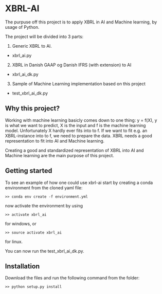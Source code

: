# XBRL-AI

The purpuse off this project is to apply XBRL in AI and Machine learning, by usage of Python.

The project will be divided into 3 parts:
1. Generic XBRL to AI.
  * xbrl_ai.py
2. XBRL in Danish GAAP og Danish IFRS (with extension) to AI
  * xbrl_ai_dk.py
3. Sample of Machine Learning implementation based on this project
  * test_xbrl_ai_dk.py

## Why this project?

Working with machine learning basicly comes down to one thing: y = f(X), y is what we want to predict, X is the input and f is the machine learning model. Unfortunately X hardly ever fits into to f. If we want to fit e.g. an XBRL-instance into to f, we need to prepare the data. XBRL needs a good representation to fit into AI and Machine learning.

Creating a good and standardized representation of XBRL into AI and Machine learning are the main purpose of this project.

## Getting started

To see an example of how one could use xbrl-ai start by creating a conda environment from the cloned yaml file:
```
>> conda env create -f environment.yml
```
now activate the environment by using
```
>> activate xbrl_ai
```
for windows, or
```
>> source activate xbrl_ai
```
for linux.

You can now run the test_xbrl_ai_dk.py.

## Installation

Download the files and run the following command from the folder:
```
>> python setup.py install
```

